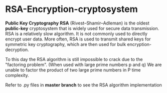 # RSA-Encryption-cryptosystem
**Public Key Cryptography**
**RSA** (Rivest–Shamir–Adleman) is the oldest **public-key** cryptosystem that is widely used for secure data transmission. RSA is a relatively slow algorithm. It is not commonly used to directly encrypt user data. More often, RSA is used to transmit shared keys for symmetric key cryptography, which are then used for bulk encryption-decryption. 

To this day the RSA algorithm is still impossible to crack due to the "factoring problem". (When used with large prime numbers p and q)
We are unable to factor the product of two large prime numbers in P time complexity. 

Refer to .py files in **master** **branch** to see the RSA algorithm implementation
